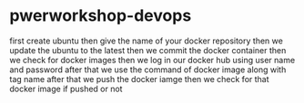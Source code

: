 # pwerworkshop-devops
first create ubuntu 
then give the name of your docker repository
then we update the ubuntu to the latest 
then we commit the docker container
then we check for docker images
then we log in our docker hub using user name and password
after that we use the command of docker image along with tag name
after that we push the docker iamge 
then we check for that docker image if pushed or not

